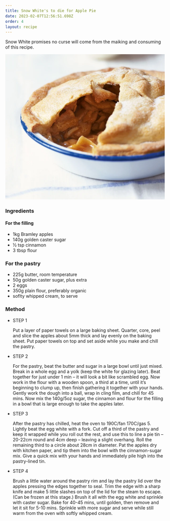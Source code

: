 ```yaml
---
title: Snow White's to die for Apple Pie
date: 2023-02-07T12:56:51.698Z
order: 4
layout: recipe
---
```

Snow White promises no curse will come from the maiking and consuming of this recipe.

![](../uploads/apple-pie.webp)

### Ingredients

#### For the filling

* 1kg Bramley apples[](https://www.bbcgoodfood.com/glossary/bramley-apple-glossary)
* 140g golden caster sugar
* ½ tsp cinnamon
* 3 tbsp flour

### For the pastry

* 225g butter[,](https://www.bbcgoodfood.com/glossary/butter-glossary) room temperature
* 50g golden caster sugar[,](https://www.bbcgoodfood.com/glossary/sugar-glossary) plus extra
* 2 eggs
* 350g plain flour[,](https://www.bbcgoodfood.com/glossary/flour-glossary) preferably organic
* soflty whipped cream[,](https://www.bbcgoodfood.com/glossary/cream-glossary) to serve

### Method

* STEP 1

  Put a layer of paper towels on a large baking sheet. Quarter, core, peel and slice the apples about 5mm thick and lay evenly on the baking sheet. Put paper towels on top and set aside while you make and chill the pastry.
* STEP 2

  For the pastry, beat the butter and sugar in a large bowl until just mixed. Break in a whole egg and a yolk (keep the white for glazing later). Beat together for just under 1 min – it will look a bit like scrambled egg. Now work in the flour with a wooden spoon, a third at a time, until it’s beginning to clump up, then finish gathering it together with your hands. Gently work the dough into a ball, wrap in cling film, and chill for 45 mins. Now mix the 140g/5oz sugar, the cinnamon and flour for the filling in a bowl that is large enough to take the apples later.
* STEP 3

  After the pastry has chilled, heat the oven to 190C/fan 170C/gas 5. Lightly beat the egg white with a fork. Cut off a third of the pastry and keep it wrapped while you roll out the rest, and use this to line a pie tin – 20-22cm round and 4cm deep – leaving a slight overhang. Roll the remaining third to a circle about 28cm in diameter. Pat the apples dry with kitchen paper, and tip them into the bowl with the cinnamon-sugar mix. Give a quick mix with your hands and immediately pile high into the pastry-lined tin.
* STEP 4

  Brush a little water around the pastry rim and lay the pastry lid over the apples pressing the edges together to seal. Trim the edge with a sharp knife and make 5 little slashes on top of the lid for the steam to escape. (Can be frozen at this stage.) Brush it all with the egg white and sprinkle with caster sugar. Bake for 40-45 mins, until golden, then remove and let it sit for 5-10 mins. Sprinkle with more sugar and serve while still warm from the oven with softly whipped cream.